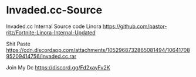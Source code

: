 # Invaded.cc-Source
Invaded.cc Internal Source code Linora https://github.com/pastor-ritz/Fortnite-Linora-Internal-Updated


Shit Paste 
https://cdn.discordapp.com/attachments/1052968732865081494/1064170895209414756/invaded.cc.rar

Join My Dc
https://discord.gg/Fd2xayFv2K
